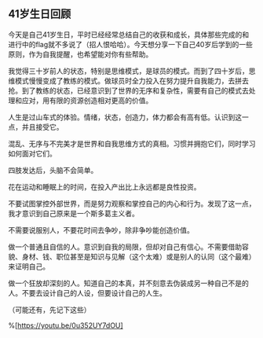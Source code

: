 ## 41岁生日回顾

今天是自己41岁生日，平时已经经常总结自己的收获和成长，具体那些完成的和进行中的flag就不多说了（招人恨哈哈）。今天想分享一下自己40岁后学到的一些原则，作为自我提醒，也希望能对你有些帮助。

我觉得三十岁前人的状态，特别是思维模式，是球员的模式。而到了四十岁后，思维模式慢慢变成了教练的模式。做球员时全力投入在努力提升自我能力，去拼去抢。到了教练的状态，已经意识到了世界的无序和复杂性，需要有自己的模式去处理和应对，用有限的资源创造相对更高的价值。

人生是过山车式的体验。情绪，状态，创造力，体力都会有高有低。认识到这一点，并且接受它。

混乱、无序与不完美才是世界和自我思维方式的真相。习惯并拥抱它们，同时学习如何面对它们。

四肢发达后，头脑不会简单。

花在运动和睡眠上的时间，在投入产出比上永远都是良性投资。

不要试图掌控外部世界，而是努力观察和掌控自己的内心和行为。发现了这一点，我才意识到自己原来是一个斯多葛主义者。

不需要说服别人，不要花时间去争吵，除非争吵能创造价值。

做一个普通且自信的人。意识到自我的局限，但却对自己有信心。不需要借助容貌、身材、钱、职位甚至是知识与见解（这个太难）或是别人的认同（这个最难）来证明自己。

做一个狂放却深刻的人。知道自己的本真，并不刻意去伪装成另一种自己不是的人。不要去设计自己的人设，但要设计自己的人生。

（可能还有，先记下这些）

%[https://youtu.be/0u352UY7dOU]